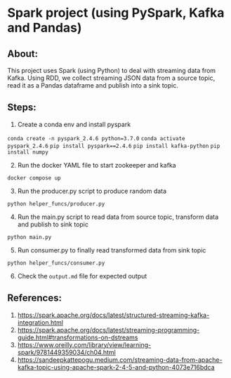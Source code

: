 # Spark project (using PySpark, Kafka and Pandas)

## About:
This project uses Spark (using Python) to deal with streaming data from Kafka. Using RDD, we collect streaming JSON data from a source topic, read it as a Pandas dataframe and publish into a sink topic.

## Steps:

1. Create a conda env and install pyspark

`conda create -n pyspark_2.4.6 python=3.7.0`
`conda activate pyspark_2.4.6`
`pip install pyspark==2.4.6`
`pip install kafka-python`
`pip install numpy`

2. Run the docker YAML file to start zookeeper and kafka

`docker compose up`

3. Run the producer.py script to produce random data

`python helper_funcs/producer.py`

4. Run the main.py script to read data from source topic, transform data and publish to sink topic

`python main.py`

5. Run consumer.py to finally read transformed data from sink topic

`python helper_funcs/consumer.py`

6. Check the `output.md` file for expected output

## References:

1. https://spark.apache.org/docs/latest/structured-streaming-kafka-integration.html
2. https://spark.apache.org/docs/latest/streaming-programming-guide.html#transformations-on-dstreams
3. https://www.oreilly.com/library/view/learning-spark/9781449359034/ch04.html
4. https://sandeepkattepogu.medium.com/streaming-data-from-apache-kafka-topic-using-apache-spark-2-4-5-and-python-4073e716bdca
